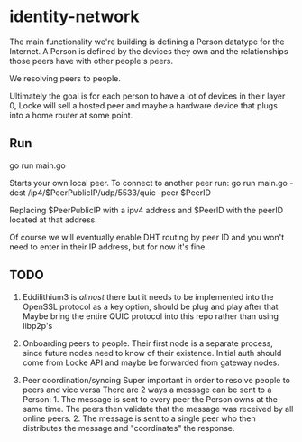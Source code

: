 # identity-network

The main functionality we're building is defining a Person datatype for the Internet. A Person is defined by the devices they own and the relationships those peers have with other people's peers.

We resolving peers to people.

Ultimately the goal is for each person to have a lot of devices in their layer 0, Locke will sell a hosted peer and maybe a hardware device that plugs into a home router at some point.

## Run
go run main.go

Starts your own local peer. To connect to another peer run:
go run main.go -dest /ip4/$PeerPublicIP/udp/5533/quic -peer $PeerID

Replacing $PeerPublicIP with a ipv4 address and $PeerID with the peerID located at that address.

Of course we will eventually enable DHT routing by peer ID and you won't need to enter in their IP address, but for now it's fine.

## TODO
1. Eddilithium3 is *almost* there but it needs to be implemented into the OpenSSL protocol as a key option, should be plug and play after that
    Maybe bring the entire QUIC protocol into this repo rather than using libp2p's

2. Onboarding peers to people. Their first node is a separate process, since future nodes need to know of their existence. Initial auth should come from Locke API and maybe be forwarded from gateway nodes.

3. Peer coordination/syncing
    Super important in order to resolve people to peers and vice versa
    There are 2 ways a message can be sent to a Person:
        1. The message is sent to every peer the Person owns at the same time. The peers then validate that the message was received by all online peers.
        2. The message is sent to a single peer who then distributes the message and "coordinates" the response.
